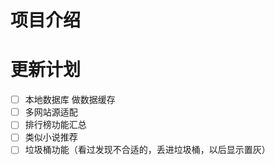 # 项目介绍

# 更新计划
- [ ] 本地数据库 做数据缓存
- [ ] 多网站源适配
- [ ] 排行榜功能汇总
- [ ] 类似小说推荐
- [ ] 垃圾桶功能（看过发现不合适的，丢进垃圾桶，以后显示置灰）
